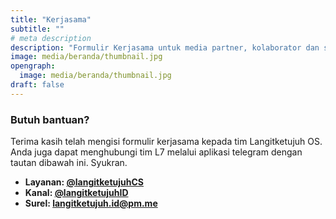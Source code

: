 ```yaml
---
title: "Kerjasama"
subtitle: ""
# meta description
description: "Formulir Kerjasama untuk media partner, kolaborator dan sponsorhip."
image: media/beranda/thumbnail.jpg
opengraph:
  image: media/beranda/thumbnail.jpg
draft: false
---
```


### Butuh bantuan?
Terima kasih telah mengisi formulir kerjasama kepada tim Langitketujuh OS. Anda juga dapat menghubungi tim L7 melalui aplikasi telegram dengan tautan dibawah ini. Syukran.

* **Layanan: [@langitketujuhCS](https://t.me/langitketujuhCS)**
* **Kanal: [@langitketujuhID](https://t.me/langitketujuhID)**
* **Surel: [langitketujuh.id@pm.me](mailto:langitketujuh.id@pm.me)**
